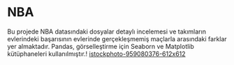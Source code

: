 # NBA
Bu projede NBA datasındaki dosyalar detaylı incelemesi ve takımların evlerindeki başarısının evlerinde gerçekleşmemiş maçlarla arasındaki farklar yer almaktadır. Pandas, görselleştirme için Seaborn ve Matplotlib
kütüphaneleri kullanılmıştır.!
[istockphoto-959080376-612x612](https://user-images.githubusercontent.com/69468105/182438063-c661ee87-d0df-473e-b5fa-26813b135d4a.jpg)
